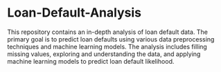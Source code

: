 # Loan-Default-Analysis
This repository contains an in-depth analysis of loan default data. The primary goal is to predict loan defaults using various data preprocessing techniques and machine learning models. The analysis includes filling missing values, exploring and understanding the data, and applying machine learning models to predict loan default likelihood.
